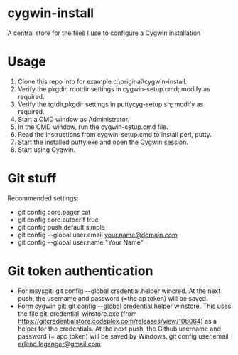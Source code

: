 cygwin-install
==============

A central store for the files I use to configure a Cygwin installation

Usage
=====

1. Clone this repo into for example c:\original\cygwin-install.
2. Verify the pkgdir, rootdir settings in cygwin-setup.cmd; 
   modify as required.   
3. Verify the tgtdir,pkgdir settings in puttycyg-setup.sh;
   modify as required.   
4. Start a CMD window as Administrator.
5. In the CMD window, run the cygwin-setup.cmd file.
6. Read the instructions from cygwin-setup.cmd to install perl, putty.
7. Start the installed putty.exe and open the Cygwin session.
8. Start using Cygwin.

Git stuff
=========
Recommended settings:
* git config core.pager cat
* git config core.autocrlf true
* git config push.default simple
* git config --global user.email your.name@domain.com
* git config --global user.name "Your Name"

Git token authentication
========================
* For msysgit: git config --global credential.helper wincred. At the next push, the username and password (=the ap token) will be saved.
* Form cygwin git: git config --global credential.helper winstore. This uses the file git-credential-winstore.exe (from https://gitcredentialstore.codeplex.com/releases/view/106064) as a helper for the credentials. At the next push, the Github username and password (= app token) will be saved by Windows.
git config user.email erlend.leganger@gmail.com
